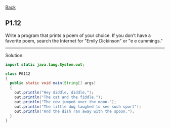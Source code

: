 [Back](../README.md)

## P1.12

Write a program that prints a poem of your choice. If you don't have a favorite poem, search the Internet for "Emily Dickinson" or "e e cummings."

---

Solution:

```java
import static java.lang.System.out;

class P0112 
{
  public static void main(String[] args) 
  {
    out.println("Hey diddle, diddle,");
    out.println("The cat and the fiddle.");
    out.println("The cow jumped over the moon.");
    out.println("The little dog laughed to see such sport");
    out.println("And the dish ran away with the spoon.");
  }
}
```